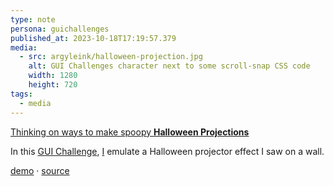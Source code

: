 ```yaml
---
type: note
persona: guichallenges
published_at: 2023-10-18T17:19:57.379
media:
  - src: argyleink/halloween-projection.jpg
    alt: GUI Challenges character next to some scroll-snap CSS code
    width: 1280
    height: 720
tags: 
  - media
---
```


[Thinking on ways to make spoopy **Halloween Projections**](https://www.youtube.com/watch?v=3OlHDnPvKKg&list=PLNYkxOF6rcIAaV1wwI9540OC_3XoIzMjQ)  

In this [GUI Challenge](https://goo.gle/GUIchallenges), 
[I](https://www.youtube.com/channel/UCBGr3ZMcV5jke40_Wrv3fNA) 
emulate a Halloween projector effect I saw on a wall.

[demo](https://gui-challenges.web.app/halloween-projection/dist/) · 
[source](https://github.com/argyleink/gui-challenges)